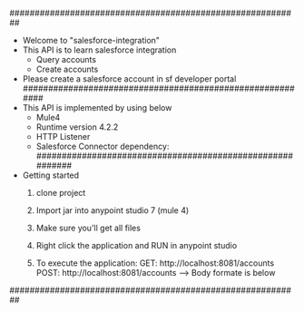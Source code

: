 ##########################################################
- Welcome to  "salesforce-integration"
- This API is to learn salesforce integration
	- Query accounts
	- Create accounts
- Please create a salesforce account in sf developer portal
##########################################################
- This API is implemented by using below
	* Mule4
	* Runtime version 4.2.2
	* HTTP Listener
	* Salesforce Connector
		dependency:
			<!-- <dependency>
				<groupId>com.mulesoft.connectors</groupId>
				<artifactId>mule-salesforce-connector</artifactId>
				<version>10.2.1</version>
				<classifier>mule-plugin</classifier>
			</dependency>  -->
##########################################################
- Getting started
	1) clone project 
	2) Import jar into anypoint studio 7 (mule 4)
	3) Make sure you'll get all files 
	6) Right click the application and RUN in anypoint studio
	7) To execute the application: 
		GET: http://localhost:8081/accounts
		POST: http://localhost:8081/accounts --> Body formate is below

		<!-- [
			{
				"name": "ranga",
				"address": "123 ranga street",
				"city": "edison",
				"state": "new jersey",
				"zip": "08820",
				"phone": "0009990022"
			},
			{
				"name": "vijay",
				"address": "123 vijay street",
				"city": "edison",
				"state": "new jersey",
				"zip": "08820",
				"phone": "1230009999"
			}
		] -->
##########################################################




